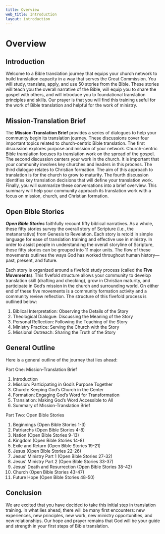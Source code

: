 ```yaml
---
title: Overview
web_title: Introduction
layout: introduction
---
```

# Overview

## Introduction

Welcome to a Bible translation journey that equips your church network to build translation capacity in a way that serves the Great Commission. You will study, translate, apply, and use 50 stories from the Bible. These stories will teach you the overall narrative of the Bible, will equip you to share the gospel with others, and will introduce you to foundational translation principles and skills. Our prayer is that you will find this training useful for the work of Bible translation and helpful for the work of ministry.

## Mission-Translation Brief

The **Mission-Translation Brief** provides a series of dialogues to help your community begin its translation journey. These discussions cover four important topics related to church-centric Bible translation. The first discussion explores purpose and mission of your network. Church-centric Bible translation focuses its translation work on the spread of the gospel. The second discussion centers your work in the church. It is important that your community involves key churches and leaders in this process. The third dialogue relates to Christian formation. The aim of this approach to translation is for the church to grow to maturity. The fourth discussion identifies key translation decisions that will define your translation work. Finally, you will summarize these conversations into a brief overview. This summary will help your community approach its translation work with a focus on mission, church, and Christian formation.

## Open Bible Stories

***Open Bible Stories*** faithfully recount fifty biblical narratives. As a whole, these fifty stories survey the overall story of Scripture (i.e., the metanarrative) from Genesis to Revelation. Each story is retold in simple language for ease of translation training and effective use in ministry. In order to assist people in understanding the overall storyline of Scripture, these fifty stories can be grouped into 11 major units. The flow of these movements outlines the ways God has worked throughout human history—past, present, and future.

Each story is organized around a fivefold study process (called the **Five Movements**). This fivefold structure allows your community to develop translation skill (drafting and checking), grow in Christian maturity, and participate in God’s mission in the church and surrounding world. On either end of these five movements is a community formation activity and a community review reflection. The structure of this fivefold process is outlined below:

1.  Biblical Interpretation: Observing the Details of the Story
2.  Theological Dialogue: Discussing the Meaning of the Story
3.  Personal Reflection: Following the Teaching of the Story
4.  Ministry Practice: Serving the Church with the Story
5.  Missional Outreach: Sharing the Truth of the Story

## General Outline

Here is a general outline of the journey that lies ahead:

Part One: Mission-Translation Brief
1. Introduction
2. Mission: Participating in God’s Purpose Together
3. Church: Keeping God’s Church in the Center
4. Formation: Engaging God’s Word for Transformation
5. Translation: Making God’s Word Accessible to All
6. Summary of Mission-Translation Brief

Part Two: Open Bible Stories
1. Beginnings (Open Bible Stories 1-3)
2. Patriarchs (Open Bible Stories 4-8)
3. Nation (Open Bible Stories 9-13)
4. Kingdom (Open Bible Stories 14-8)
5. Exile and Return (Open Bible Stories 19-21)
6. Jesus (Open Bible Stories 22-26)
7. Jesus’ Ministry Part 1 (Open Bible Stories 27-32)
8. Jesus’ Ministry Part 2 (Open Bible Stories 33-37)
9. Jesus’ Death and Resurrection (Open Bible Stories 38-42)
10. Church (Open Bible Stories 43-47)
11. Future Hope (Open Bible Stories 48-50)

## Conclusion

We are excited that you have decided to take this initial step in translation training. In what lies ahead, there will be many first encounters: new experiences, new principles, new work, new ministry opportunities, and new relationships. Our hope and prayer remains that God will be your guide and strength in your first steps of Bible translation.
